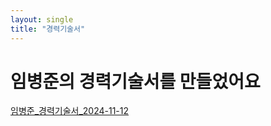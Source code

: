 ```yaml
---
layout: single
title: "경력기술서"
---
```


# 임병준의 경력기술서를 만들었어요

[임병준_경력기술서_2024-11-12](https://drive.google.com/file/d/1iZntkUM9RMJs_OlbieRxTHdxuQGoFjZF/view?usp=sharing)
